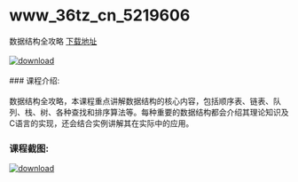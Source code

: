 # www_36tz_cn_5219606
数据结构全攻略
[下载地址](http://www.36tz.cn/article/5219606 "下载地址")
<br/></br>[![download](http://36tz.cn/muke_img/2021_04_1-61-300x162.png "下载地址")](http://www.36tz.cn/article/5219606 "下载地址")
<br/></br>### 课程介绍:<br/></br>数据结构全攻略，本课程重点讲解数据结构的核心内容，包括顺序表、链表、队列、栈、树、各种查找和排序算法等。每种重要的数据结构都会介绍其理论知识及C语言的实现，还会结合实例讲解其在实际中的应用。

### 课程截图:
[![download](http://36tz.cn/muke_img/2021_04_2-65.png "下载地址")](http://www.36tz.cn/article/5219606 "下载地址")

